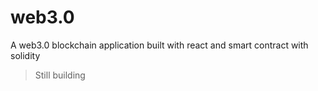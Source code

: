# web3.0
A web3.0 blockchain application built with react and smart contract with solidity

> Still building

